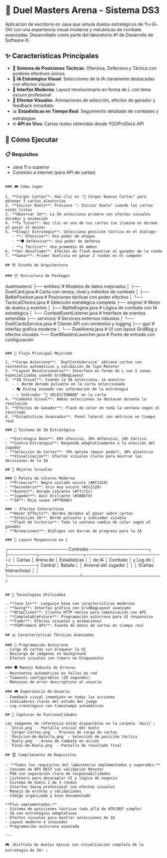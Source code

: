 # 🎴 Duel Masters Arena - Sistema DS3

Aplicación de escritorio en Java que simula duelos estratégicos de Yu-Gi-Oh! con una experiencia visual moderna y mecánicas de combate avanzadas. Desarrollado como parte del laboratorio #1 de Desarrollo de Software III.

## ✨ Características Principales

- 🎯 **Sistema de Posiciones Tácticas**: Ofensiva, Defensiva y Táctica con poderes efectivos únicos
- 🤖 **IA Estratégica Visual**: Selecciones de la IA claramente destacadas con efectos visuales
- 🎨 **Interfaz Moderna**: Layout revolucionario en forma de L con tema oscuro profesional
- 🔄 **Efectos Visuales**: Animaciones de selección, efectos de ganador y feedback inmediato
- 📊 **Estadísticas en Tiempo Real**: Seguimiento detallado de combates y estrategias
- 🌐 **API en Vivo**: Cartas reales obtenidas desde YGOProDeck API

## 🚀 Cómo Ejecutar

### 📋 Requisitos
- Java 11 o superior
- Conexión a internet (para API de cartas)

```

### 🎮 Cómo Jugar

1. **Cargar Cartas**: Haz clic en "🎲 Cargar Nuevas Cartas" para obtener 3 cartas aleatorias
2. **Iniciar Duelo**: Presiona "⚔️ Iniciar Duelo" cuando las cartas estén listas
3. **Observar IA**: La IA selecciona primero con efectos visuales dorados y animación
4. **Tu Turno**: Haz clic en una de tus cartas (se ilumina en dorado al pasar el mouse)
5. **Elegir Estrategia**: Selecciona posición táctica en el diálogo:
   - **⚔️ Ofensiva**: Usa poder de ataque
   - **🛡️ Defensiva**: Usa poder de defensa  
   - **⚖️ Táctica**: Usa promedio de ambos
6. **Ver Resultado**: Efectos de flash muestran al ganador de la ronda
7. **Ganar**: Primer duelista en ganar 2 rondas es el campeón

## 🏗️ Diseño de Arquitectura

### 📦 Estructura de Packages

```
duelmasters/
├── entities/           # Modelos de datos mejorados
│   ├── DuelCard.java          # Carta con rareza, nivel y métodos de combate
│   ├── BattlePosition.java    # Posiciones tácticas con poder efectivo
│   └── TacticalChoice.java    # Selección estratégica completa
├── engine/             # Motor de duelos y eventos
│   ├── BattleEngine.java      # Lógica de combate con IA estratégica
│   └── CombatEventListener.java # Interface de eventos extendida
├── services/           # Servicios externos robustos
│   └── DuelCardsService.java  # Cliente API con reintentos y logging
├── gui/                # Interfaz gráfica moderna
│   └── DuelArena.java         # UI con layout GridBag y efectos visuales
└── DuelMastersLauncher.java   # Punto de entrada con configuración
```

### 🎯 Flujo Principal Mejorado

1. **Carga Asíncrona**: `DuelCardsService` obtiene cartas con reintentos automáticos y validación de tipo Monster
2. **Layout Revolucionario**: Interface en forma de L con 5 zonas especializadas usando GridBagLayout
3. **IA Visual**: Cuando la IA selecciona, se muestra:
   - ✨ Borde dorado pulsante en la carta seleccionada
   - 🎭 Dialog animado con información de la estrategia
   - ⚡ Indicador "🤖 SELECCIONADA" en la carta
4. **Combate Visual**: Ambas selecciones se destacan durante la resolución
5. **Efectos de Ganador**: Flash de color en toda la ventana según el resultado
6. **Estadísticas Avanzadas**: Panel lateral con métricas en tiempo real

### 🤖 Sistema de IA Estratégica

- **Estrategia Base**: 60% ofensiva, 30% defensiva, 10% táctica
- **Contra-Estrategia**: Responde adaptativamente a la elección del jugador
- **Selección de Cartas**: 70% óptima (mayor poder), 30% aleatoria
- **Visualización**: Efectos visuales claros para mostrar las decisiones de la IA

## 🎨 Mejoras Visuales

### 🌈 Paleta de Colores Moderna
- **Primario**: Negro azulado oscuro (#0f1419)
- **Secundario**: Gris muy oscuro (#1c2128)  
- **Acento**: Dorado vibrante (#ffc72c)
- **Jugador**: Azul brillante (#388bfd)
- **IA**: Rojo suave (#ff6b6b)

### ✨ Efectos Interactivos
- **Hover Effects**: Bordes dorados al pasar sobre cartas
- **Selección IA**: Borde pulsante y indicador visible
- **Flash de Victoria**: Toda la ventana cambia de color según el ganador
- **Animaciones**: Diálogos con barras de progreso para la IA

### 📱 Layout Responsivo en L
```
┌─────────────────── Controles ───────────────────┐
├─────────┬──────────────┬─────────────────────────┤
│ Cartas  │   Arena de   │    Estadísticas         │
│ de IA   │   Combate    │    y Log de             │
├─────────┤   Central    │    Batalla              │
│ Arsenal del Jugador   │                         │
│ (Cartas Interactivas) │                         │
└───────────────────────┴─────────────────────────┘
```

## 🔧 Tecnologías Utilizadas

- **Java 11+**: Lenguaje base con características modernas
- **Swing**: Interfaz gráfica con GridBagLayout avanzado
- **HttpClient**: Cliente HTTP nativo para comunicación con API
- **CompletableFuture**: Programación asíncrona para UI responsiva
- **Timer**: Efectos visuales y animaciones
- **YGOProDeck API**: Fuente de datos de cartas en tiempo real

## 📊 Características Técnicas Avanzadas

### 🔄 Programación Asíncrona
- Carga de cartas sin bloquear la UI
- Descarga de imágenes en background
- Efectos visuales con timers no bloqueantes

### 🛡️ Manejo Robusto de Errores
- Reintentos automáticos en fallos de red
- Timeouts configurables (20 segundos)
- Mensajes de error descriptivos al usuario

### 🎮 Experiencia de Usuario
- Feedback visual inmediato en todas las acciones
- Indicadores claros del estado del juego
- Log cronológico con timestamps automáticos

## 📸 Capturas de Funcionalidades

Las imágenes de referencia están disponibles en la carpeta `docs/`:
- `Incio.png` - Pantalla inicial del duelo
- `Cargar-Cartas.png` - Proceso de carga de cartas
- `Posicion-de-Batalla.png` - Selección de posición táctica
- `Duelo.png` - Arena de combate en acción
- `Final-De-Duelo.png` - Pantalla de resultado final

## 🏆 Cumplimiento de Requisitos

✅ **Todos los requisitos del laboratorio implementados y superados:**
- Consumo de API REST con validación Monster
- POO con separación clara de responsabilidades  
- Listeners para desacoplar UI y lógica de negocio
- Sistema de duelo 2 de 3 rondas
- Interfaz Swing profesional con efectos visuales
- Manejo de errores y validaciones
- Código organizado y bien documentado

**Plus implementados:**
- Sistema de posiciones tácticas (más allá de ATK/DEF simple)
- IA con estrategias adaptativas
- Efectos visuales para mostrar selecciones de IA
- Layout moderno e innovador
- Programación asíncrona avanzada

---

🎮 ¡Disfruta de duelos épicos con visualización completa de la estrategia de IA! ⚔️
